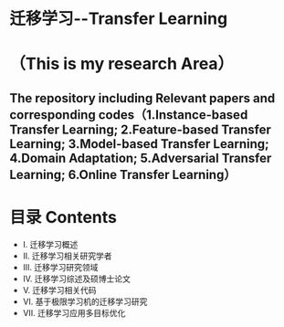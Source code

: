 # 迁移学习--Transfer Learning 
（This is my research Area）
=============================
The repository including Relevant papers and corresponding codes（1.Instance-based Transfer Learning;  2.Feature-based Transfer Learning; 3.Model-based Transfer Learning; 4.Domain Adaptation; 5.Adversarial Transfer Learning;  6.Online Transfer Learning）
-----------------------------------------------------------------------------------------------------------------------
# 目录 Contents
* I. 迁移学习概述
* II. 迁移学习相关研究学者
* III. 迁移学习研究领域
* IV. 迁移学习综述及硕博士论文
* V. 迁移学习相关代码
* VI. 基于极限学习机的迁移学习研究
* VII. 迁移学习应用多目标优化

